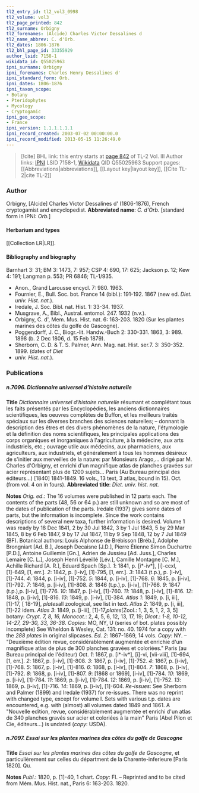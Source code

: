 ```yaml
---
tl2_entry_id: tl2_vol3_0998
tl2_volume: vol3
tl2_page_printed: 842
tl2_surname: Orbigny
tl2_forenames: (Alcide) Charles Victor Dessalines d
tl2_name_abbrev: C. d'Orb.
tl2_dates: 1806-1876
tl2_bhl_page_id: 33355929
author_lsid: 7158-1
wikidata_id: Q55025963
ipni_surname: Orbigny
ipni_forenames: Charles Henry Dessalines d'
ipni_standard_form: Orb.
ipni_dates: 1806-1876
ipni_taxon_scope: 
- Botany
- Pteridophytes
- Mycology
- Cryptogamic
ipni_geo_scope: 
- France
ipni_version: 1.1.1.1.1.1
ipni_record_created: 2003-07-02 00:00:00.0
ipni_record_modified: 2013-05-15 11:26:49.0
---
```


> [!cite] BHL link: this entry starts at [page 842](https://www.biodiversitylibrary.org/page/33355929) of TL-2 Vol. III
> Author links: [IPNI](https://www.ipni.org/a/7158-1) LSID 7158-1, [Wikidata](https://www.wikidata.org/wiki/Q55025963) QID Q55025963
> Support pages: [[Abbreviations|abbreviations]], [[Layout key|layout key]], [[Cite TL-2|cite TL-2]]

### Author

Orbigny, \[Alcide\] Charles Victor Dessalines d' (1806-1876), French cryptogamist and encyclopedist. 
**Abbreviated name**: *C. d'Orb.* \[standard form in IPNI: *Orb.*\]

#### Herbarium and types

[[Collection LR|LR]].

#### Bibliography and biography

Barnhart 3: 31; BM 3: 1473, 7: 957; CSP 4: 690, 17: 625; Jackson p. 12; Kew 4: 191; Langman p. 553; PR 6846; TL-1/935.
- Anon., Grand Larousse encycl. 7: 980. 1963.
- Fournier, E., Bull. Soc. bot. France 14 (bibl.): 191-192. 1867 (new ed. *Diet. univ. Hist. nat.*).
- Iredale, J. Soc. Bibl. nat. Hist. 1: 33-34. 1937.
- Musgrave, A., Bibl., Austral. entomol. 247. 1932 (n.v.).
- Orbigny, C. d', Mem. Mus. Hist. nat. 6: 163-203. 1820 (Sur les plantes marines des côtes du golfe de Gascogne).
- Poggendorff, J. C., Biogr.-lit. Handw.-Buch 2: 330-331. 1863, 3: 989. 1898 (b. 2 Dec 1806, d. 15 Feb 1879).
- Sherborn, C. D. & T. S. Palmer, Ann. Mag. nat. Hist. ser.7. 3: 350-352. 1899. (dates of *Diet*
- *univ. Hist. nat.*).

### Publications

##### n.7096. Dictionnaire universel d'histoire naturelle

**Title**
*Dictionnaire universel d'histoire naturelle* résumant et complétant tous les faits présentés par les Encyclopédies, les anciens dictionnaires scientifiques, les oeuvres complètes de Buffon, et les meilleurs traités spéciaux sur les diverses branches des sciences naturelles; – donnant la description des êtres et des divers phénomènes de la nature, l'étymologie et la définition des noms scientifiques, les principales applications des corps organiques et inorganiques à l'agriculture, à la médecine, aux arts industriels, etc.; ouvrage utile aux médecins, aux pharmaciens, aux agriculteurs, aux industriels, et généralement à tous les hommes désireux de s'initier aux merveilles de la nature: par Monsieurs Arago,... dirigé par M. Charles d'Orbigny, et enrichi d'un magnifique atlas de planches gravées sur acier représentant plus de 1200 sujets... Paris (Au Bureau principal des éditeurs...) \[1840\] 1841-1849. 16 vols., 13 text, 3 atlas, bound in 15). Oct. (from vol. 4 on in fours).
**Abbreviated title**: *Diet. univ. hist. nat.*

**Notes**
*Orig. ed*.: The 16 volumes were published in 12 parts each. The contents of the parts (48, 56 or 64 p.) are still unknown and so are most of the dates of publication of the parts. Iredale (1937) gives some dates of parts, but the information is incomplete. Since the work contains descriptions of several new taxa, further information is desired. Volume 1 was ready by 18 Dec 1841, 2 by 30 Jul 1842, 3 by 1 Jul 1843, 5 by 29 Mar 1845, 8 by 6 Feb 1847, 9 by 17 Jul 1847, 11 by 9 Sep 1848, 12 by 7 Jul 1849 (BF). Botanical authors: Louis Alphonse de Brébisson \[Bréb.\], Adolphe Brongniart \[Ad. B.\], Joseph Decaisne \[J.D.\], Pierre Étienne Simon Duchartre \[P.D.\], Antoine Guillemin \[Gn.\], Adrien de Jussieu \[Ad. Juss.\], Charles Lemaire \[C. L.\], Joseph Henri Léveillé \[Lév.\], Camille Montagne \[C. M.\], Achille Richard \[A. R.\], Eduard Spach \[Sp.\].
*1*: 1841, p. \[i\*-iv\*\], \[i\]-ccxl, \[1\]-649, \[1, err.\].
*2*: 1842, p. \[i-iv\], \[1\]-795, \[1, err.\].
*3*: 1843 (t.p.), p. \[i-iv\], \[1\]-744.
*4*: 1844, p. \[i-iv\], \[1\]-752.
*5*: 1844, p. \[i-iv\], \[1\]-768.
*6*: 1845, p. \[i-iv\], \[1\]-792.
*7*: 1846, p. \[i-iv\], \[1\]-808.
*8*: 1846 (t.p.),p. \[i-iv\], \[1\]-766.
*9*: 1847 (t.p.),p. \[i-iv\], \[1\]-776.
*10*: 1847, p. \[i-iv\], \[1\]-760.
*11*: 1848, p. \[i-iv\], \[1\]-816.
*12*: 1848, p. \[i-iv\], \[1\]-816.
*13*: 1849, p. \[i-iv\], \[1\]-384.
*Atlas 1*: 1849, p. \[i, iii\], \[1\]-17, \[ 18-19\], *plates*all zoological, see list in text.
*Atlas 2*: 1849, p. \[i, iii\], \[1\]-22 idem.
*Atlas 3*: 1849, p. \[i-iii\], \[1\]-17,*plates*\[Zool.: 1, 3, 5, 1, 2, 3, 5\] botany: *Crypt*. *7, 8, 16, Monocot*.: 2, 4, 5, 6, 12, 13, 17, 19; *Dicot*.: *1-8, 10-12, 14-27, 29-30, 33, 36-38*.
*Copies*: MO, NY, U (series of bot. plates possibly incomplete) See Wheldon & Wesley, Cat. 131: no. 40. 1974 for a copy with the *288 plates* in original slipcases.
*Ed. 2*: 1867-1869, 14 vols. *Copy*: NY. – "Deuxième édition revue, considérablement augmentée et enrichie d'un magnifique atlas de plus de 300 planches gravées et coloriées." Paris (au Bureau principal de l'éditeur) Oct.
*1*: 1867, p. \[i\*-iv\*\], \[i\]-vi, \[vii-viii\], \[1\]-694, \[1, err.\].
*2*: 1867, p. \[i-iv\], \[1\]-808.
*3*: 1867, p. \[i-iv\], \[1\]-752.
*4*: 1867, p. \[i-iv\], \[1\]-768.
*5*: 1867, p. \[i-iv\], \[1\]-816.
*6*: 1868, p. \[i-iv\], \[1\]-804.
*7*: 1868, p. \[i-iv\], \[1\]-792.
*8*: 1868, p. \[i-iv\], \[1\]-807.
*9*: \[1868 or 1869\], \[i-iv\], \[1\]-784.
*10*: 1869, p. \[i-iv\], \[1\]-784.
*11*: 1869, p. \[i-iv\], \[1\]-784.
*12*: 1869, p. \[i-iv\], \[1\]-752.
*13*: 1869, p. \[i-iv\], \[1\]-716.
*14*: 1869, p. \[i-iv\], \[1\]-604.
*Re-issues*: See Sherborn and Palmer (1899) and Iredale (1937) for re-issues. There was no reprint with changed type, except for volume I. Sets with various t.p. dates are encountered, e.g. with (almost) all volumes dated 1849 and 1861. A "Nouvelle edition, revue, considérablement augmentée et enrichi d'un atlas de 340 planches gravés sur acier et coloriées à la main" Paris (Abel Pilon et Cie, éditeurs...) is undated (*copy*: USDA).

##### n.7097. Essai sur les plantes marines des côtes du golfe de Gascogne

**Title**
*Essai sur les plantes marines des côtes du golfe de Gascogne*, et particulièrement sur celles du départment de la Charente-inferieure \[Paris 1820\]. Qu.

**Notes**
*Publ*.: 1820, p. \[1\]-40, 1 chart. *Copy*: FI. – Reprinted and to be cited from Mém. Mus. Hist. nat., Paris 6: 163-203. 1820.

